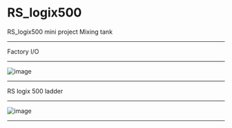 # RS_logix500
RS_logix500 mini  project Mixing tank
_____________________________________
Factory I/O
___________
![image](https://github.com/AUBAI-ALKHABBAZ/RS_logix500/assets/102236043/d6e41a39-0471-4133-857c-cd50371d77c7)
____________________________________________________________________________________________
RS logix 500 ladder
___________________
![image](https://github.com/AUBAI-ALKHABBAZ/RS_logix500/assets/102236043/48adabe3-d542-4168-a56e-321bda4dbcfc)
_____________________________________________________________________________________________

